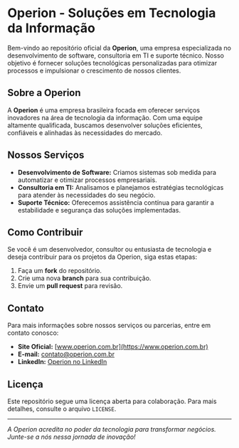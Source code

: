 # Operion - Soluções em Tecnologia da Informação

Bem-vindo ao repositório oficial da **Operion**, uma empresa especializada no desenvolvimento de software, consultoria em TI e suporte técnico. Nosso objetivo é fornecer soluções tecnológicas personalizadas para otimizar processos e impulsionar o crescimento de nossos clientes.

## Sobre a Operion
A **Operion** é uma empresa brasileira focada em oferecer serviços inovadores na área de tecnologia da informação. Com uma equipe altamente qualificada, buscamos desenvolver soluções eficientes, confiáveis e alinhadas às necessidades do mercado.

## Nossos Serviços
- **Desenvolvimento de Software:** Criamos sistemas sob medida para automatizar e otimizar processos empresariais.
- **Consultoria em TI:** Analisamos e planejamos estratégias tecnológicas para atender às necessidades do seu negócio.
- **Suporte Técnico:** Oferecemos assistência contínua para garantir a estabilidade e segurança das soluções implementadas.

## Como Contribuir
Se você é um desenvolvedor, consultor ou entusiasta de tecnologia e deseja contribuir para os projetos da Operion, siga estas etapas:
1. Faça um **fork** do repositório.
2. Crie uma nova **branch** para sua contribuição.
3. Envie um **pull request** para revisão.

## Contato
Para mais informações sobre nossos serviços ou parcerias, entre em contato conosco:

- **Site Oficial:** [www.operion.com.br](https://www.operion.com.br)
- **E-mail:** contato@operion.com.br
- **LinkedIn:** [Operion no LinkedIn](http://linkedin.com/company/operion-solucoes-digitais)

## Licença
Este repositório segue uma licença aberta para colaboração. Para mais detalhes, consulte o arquivo `LICENSE`.

---
_A Operion acredita no poder da tecnologia para transformar negócios. Junte-se a nós nessa jornada de inovação!_
